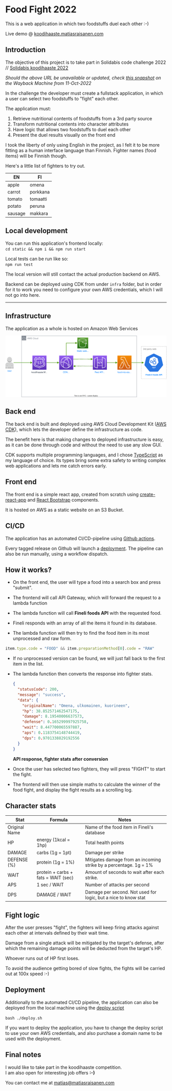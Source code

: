 # Food Fight 2022

This is a web application in which two foodstuffs duel each other :-)

Live demo @ [koodihaaste.matiasraisanen.com](https://koodihaaste.matiasraisanen.com/index.html)

## Introduction

The objective of this project is to take part in Solidabis code challenge 2022 //
[Solidabis koodihaaste 2022](https://koodihaaste.solidabis.com/intro)

_Should the above URL be unavailable or updated, check [this snapshot](https://web.archive.org/web/20221011125550/https://koodihaaste.solidabis.com) on the Wayback Machine from 11-Oct-2022_

In the challenge the developer must create a fullstack application, in which a user can select two foodstuffs to "fight" each other.

The application must:

1. Retrieve nutritional contents of foodstuffs from a 3rd party source
2. Transform nutritional contents into character attributes
3. Have logic that allows two foodstuffs to duel each other
4. Present the duel results visually on the front end

I took the liberty of only using English in the project, as I felt it to be more fitting as a human interface language than Finnish. Fighter names (food items) will be Finnish though.

Here's a little list of fighters to try out.

| EN      | FI       |
| ------- | -------- |
| apple   | omena    |
| carrot  | porkkana |
| tomato  | tomaatti |
| potato  | peruna   |
| sausage | makkara  |

## Local development

You can run this application's frontend locally:  
`cd static && npm i && npm run start`

Local tests can be run like so:  
`npm run test`

The local version will still contact the actual production backend on AWS.

Backend can be deployed using CDK from under `infra` folder, but in order for it to work you need to configure your own AWS credentials, which I will not go into here.

---

## Infrastructure

The application as a whole is hosted on Amazon Web Services

![Koodihaaste infra](./architecture/architecture.drawio.svg)

## Back end

The back end is built and deployed using AWS Cloud Development Kit ([AWS CDK](https://aws.amazon.com/cdk/)), which lets the developer define the infrastructure as code.

The benefit here is that making changes to deployed infrastructure is easy, as it can be done through code and without the need to use any slow GUI.

CDK supports multiple programming languages, and I chose [TypeScript](https://www.typescriptlang.org/) as my language of choice. Its types bring some extra safety to writing complex web applications and lets me catch errors early.

## Front end

The front end is a simple react app, created from scratch using [create-react-app](https://reactjs.org/docs/create-a-new-react-app.html) and [React Bootstrap](https://react-bootstrap.github.io/) components.

It is hosted on AWS as a static website on an S3 Bucket.

## CI/CD

The application has an automated CI/CD-pipeline using [Github actions](https://github.com/features/actions).

Every tagged release on Github will launch a [deployment](./.github/workflows/deploy.yaml).
The pipeline can also be run manually, using a workflow dispatch.

## How it works?

- On the front end, the user will type a food into a search box and press "submit".

- The frontend will call API Gateway, which will forward the request to a lambda function
- The lambda function will call **Fineli foods API** with the requested food.
- Fineli responds with an array of all the items it found in its database.
- The lambda function will then try to find the food item in its most unprocessed and raw form.

```javascript
item.type.code = "FOOD" && item.preparationMethod[0].code = "RAW"
```

- If no unprocessed version can be found, we will just fall back to the first item in the list.

- The lambda function then converts the response into fighter stats.

  ```json
  {
    "statusCode": 200,
    "message": "success",
    "data": {
      "originalName": "Omena, ulkomainen, kuorineen",
      "hp": 38.852571462547175,
      "damage": 8.19540006637573,
      "defense": 0.165299997925758,
      "wait": 8.447700065597887,
      "aps": 0.1183754148744419,
      "dps": 0.9701338829192556
    }
  }
  ```

  **API response, fighter stats after conversion**

- Once the user has selected two fighters, they will press "FIGHT" to start the fight.

- The frontend will then use simple maths to calculate the winner of the food fight, and display the fight results as a scrolling log.

## Character stats

| Stat          | Formula                             | Notes                                                             |
| ------------- | ----------------------------------- | ----------------------------------------------------------------- |
| Original Name |                                     | Name of the food item in Fineli's database                        |
| HP            | energy (1kcal = 1hp)                | Total health points                                               |
| DAMAGE        | carbs (1g = 1pt)                    | Damage per strike                                                 |
| DEFENSE (%)   | protein (1g = 1%)                   | Mitigates damage from an incoming strike by a percentage. 1g = 1% |
| WAIT          | protein + carbs + fats = WAIT (sec) | Amount of seconds to wait after each strike.                      |
| APS           | 1 sec / WAIT                        | Number of attacks per second                                      |
| DPS           | DAMAGE / WAIT                       | Damage per second. Not used for logic, but a nice to know stat    |

## Fight logic

After the user presses "fight", the fighters will keep firing attacks against each other at intervals defined by their wait time.

Damage from a single attack will be mitigated by the target's defense, after which the remaining damage points will be deducted from the target's HP.

Whoever runs out of HP first loses.

To avoid the audience getting bored of slow fights, the fights will be carried out at 100x speed :-)

## Deployment

Additionally to the automated CI/CD pipeline, the application can also be deployed from the local machine using the [deploy script](./deploy.sh)

`bash ./deploy.sh`

If you want to deploy the application, you have to change the deploy script to use your own AWS credentials, and also purchase a domain name to be used with the deployment.

## Final notes

I would like to take part in the koodihaaste competition.  
I am also open for interesting job offers **:-)**

You can contact me at [matias@matiasraisanen.com](mailto:matias@matiasraisanen.com)
